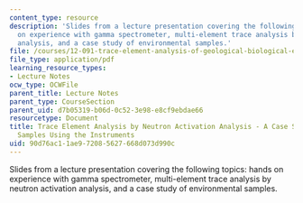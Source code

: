 ```yaml
---
content_type: resource
description: 'Slides from a lecture presentation covering the following topics: hands
  on experience with gamma spectrometer, multi-element trace analysis by neutron activation
  analysis, and a case study of environmental samples.'
file: /courses/12-091-trace-element-analysis-of-geological-biological-environmental-materials-by-neutron-activation-analysis-an-exposure-january-iap-2005/90d76ac11ae972085627668d073d990c_session4a.pdf
file_type: application/pdf
learning_resource_types:
- Lecture Notes
ocw_type: OCWFile
parent_title: Lecture Notes
parent_type: CourseSection
parent_uid: d7b05319-b06d-0c52-3e98-e8cf9ebdae66
resourcetype: Document
title: Trace Element Analysis by Neutron Activation Analysis - A Case Study of Environmental
  Samples Using the Instruments
uid: 90d76ac1-1ae9-7208-5627-668d073d990c
---
```

Slides from a lecture presentation covering the following topics: hands on experience with gamma spectrometer, multi-element trace analysis by neutron activation analysis, and a case study of environmental samples.

